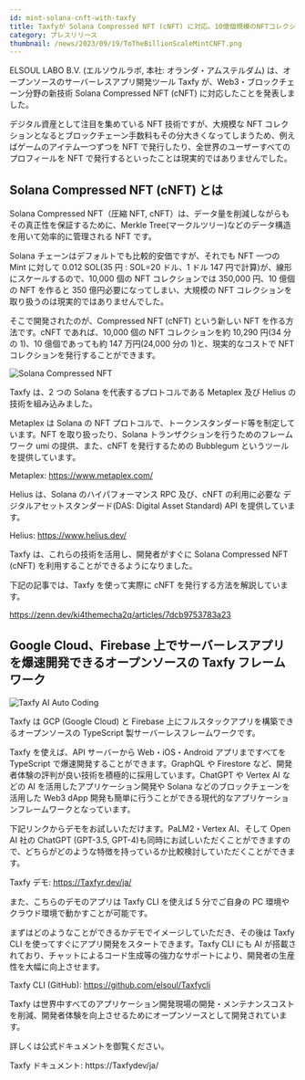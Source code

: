 ```yaml
---
id: mint-solana-cnft-with-taxfy
title: Taxfyが Solana Compressed NFT (cNFT) に対応。10億個規模のNFTコレクションも低コストで発行可能に。
category: プレスリリース
thumbnail: /news/2023/09/19/ToTheBillionScaleMintCNFT.png
---
```


ELSOUL LABO B.V. (エルソウルラボ, 本社: オランダ・アムステルダム) は、オープンソースのサーバーレスアプリ開発ツール Taxfy が、Web3・ブロックチェーン分野の新技術 Solana Compressed NFT (cNFT) に対応したことを発表しました。

デジタル資産として注目を集めている NFT 技術ですが、大規模な NFT コレクションとなるとブロックチェーン手数料もその分大きくなってしまうため、例えばゲームのアイテム一つずつを NFT で発行したり、全世界のユーザーすべてのプロフィールを NFT で発行するといったことは現実的ではありませんでした。

## Solana Compressed NFT (cNFT) とは

Solana Compressed NFT（圧縮 NFT, cNFT）は、データ量を削減しながらもその真正性を保証するために、Merkle Tree(マークルツリー)などのデータ構造を用いて効率的に管理される NFT です。

Solana チェーンはデフォルトでも比較的安価ですが、それでも NFT 一つの Mint に対して 0.012 SOL(35 円 : SOL=20 ドル、1 ドル 147 円で計算)が、線形にスケールするので、10,000 個の NFT コレクションでは 350,000 円、10 億個の NFT を作ると 350 億円必要になってしまい、大規模の NFT コレクションを取り扱うのは現実的ではありませんでした。

そこで開発されたのが、Compressed NFT (cNFT) という新しい NFT を作る方法です。cNFT であれば、10,000 個の NFT コレクションを約 10,290 円(34 分の 1)、10 億個であっても約 147 万円(24,000 分の 1)と、現実的なコストで NFT コレクションを発行することができます。

![Solana Compressed NFT](/news/2023/09/19/mint-solana-cnft.png)

Taxfy は、2 つの Solana を代表するプロトコルである Metaplex 及び Helius の技術を組み込みました。

Metaplex は Solana の NFT プロトコルで、トークンスタンダード等を制定しています。NFT を取り扱ったり、Solana トランザクションを行うためのフレームワーク umi の提供、また、cNFT を発行するための Bubblegum というツールを提供しています。

Metaplex: https://www.metaplex.com/

Helius は、Solana のハイパフォーマンス RPC 及び、cNFT の利用に必要な デジタルアセットスタンダード(DAS: Digital Asset Standard) API を提供しています。

Helius: https://www.helius.dev/

Taxfy は、これらの技術を活用し、開発者がすぐに Solana Compressed NFT (cNFT) を利用することができるようになりました。

下記の記事では、Taxfy を使って実際に cNFT を発行する方法を解説しています。

https://zenn.dev/ki4themecha2q/articles/7dcb9753783a23

## Google Cloud、Firebase 上でサーバーレスアプリを爆速開発できるオープンソースの Taxfy フレームワーク

![Taxfy AI Auto Coding](/news/2023/09/15/TaxfyJA.png)

Taxfy は GCP (Google Cloud) と Firebase 上にフルスタックアプリを構築できるオープンソースの TypeScript 製サーバーレスフレームワークです。

Taxfy を使えば、API サーバーから Web・iOS・Android アプリまですべてを TypeScript で爆速開発することができます。GraphQL や Firestore など、開発者体験の評判が良い技術を積極的に採用しています。ChatGPT や Vertex AI などの AI を活用したアプリケーション開発や Solana などのブロックチェーンを活用した Web3 dApp 開発も簡単に行うことができる現代的なアプリケーションフレームワークとなっています。

下記リンクからデモをお試しいただけます。PaLM2・Vertex AI、そして Open AI 社の ChatGPT (GPT-3.5, GPT-4)も同時にお試しいただくことができますので、どちらがどのような特徴を持っているか比較検討していただくことができます。

Taxfy デモ: https://Taxfyr.dev/ja/

また、こちらのデモのアプリは Taxfy CLI を使えば 5 分でご自身の PC 環境やクラウド環境で動かすことが可能です。

まずはどのようなことができるかデモでイメージしていただき、その後は Taxfy CLI を使ってすぐにアプリ開発をスタートできます。Taxfy CLI にも AI が搭載されており、チャットによるコード生成等の強力なサポートにより、開発者の生産性を大幅に向上させます。

Taxfy CLI (GitHub): https://github.com/elsoul/Taxfycli

Taxfy は世界中すべてのアプリケーション開発現場の開発・メンテナンスコストを削減、開発者体験を向上させるためにオープンソースとして開発されています。

詳しくは公式ドキュメントを御覧ください。

Taxfy ドキュメント: https://Taxfydev/ja/
